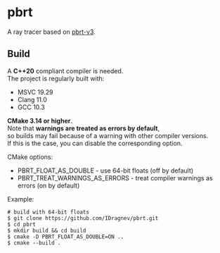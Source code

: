 # pbrt
A ray tracer based on [pbrt-v3](http://www.pbr-book.org/3ed-2018/contents.html).

## Build
A **C++20** compliant compiler is needed.  
The project is regularly built with:  
 - MSVC 19.29
 - Clang 11.0
 - GCC 10.3

**CMake 3.14 or higher**.  
Note that **warnings are treated as errors by default**,  
so builds may fail because of a warning with other compiler versions.  
If this is the case, you can disable the corresponding option.

CMake options:
 - PBRT_FLOAT_AS_DOUBLE - use 64-bit floats (off by default)
 - PBRT_TREAT_WARNINGS_AS_ERRORS - treat compiler warnings as errors (on by default)

Example:  
 ```
 # build with 64-bit floats
 $ git clone https://github.com/IDragnev/pbrt.git  
 $ cd pbrt  
 $ mkdir build && cd build  
 $ cmake -D PBRT_FLOAT_AS_DOUBLE=ON ..  
 $ cmake --build .  
 ```
